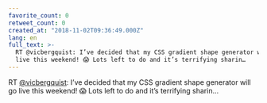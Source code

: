 ```yaml
---
favorite_count: 0
retweet_count: 0
created_at: "2018-11-02T09:36:49.000Z"
lang: en
full_text: >-
  RT @vicbergquist: I’ve decided that my CSS gradient shape generator will go
  live this weekend! 😱 Lots left to do and it’s terrifying sharin…
---
```


RT [@vicbergquist](https://twitter.com/vicbergquist): I’ve decided that my CSS
gradient shape generator will go live this weekend! 😱 Lots left to do and it’s
terrifying sharin…

